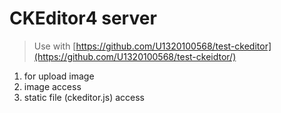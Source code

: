 # CKEditor4 server
  
> Use with [https://github.com/U1320100568/test-ckeditor](https://github.com/U1320100568/test-ckeidtor/)
  
1. for upload image
2. image access
3. static file (ckeditor.js) access
